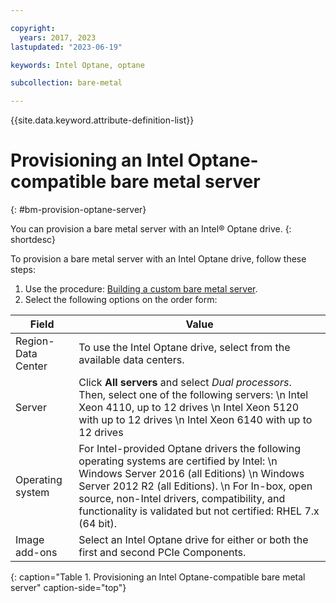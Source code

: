 ```yaml
---

copyright:
  years: 2017, 2023
lastupdated: "2023-06-19"

keywords: Intel Optane, optane

subcollection: bare-metal

---
```


{{site.data.keyword.attribute-definition-list}}

# Provisioning an Intel Optane-compatible bare metal server
{: #bm-provision-optane-server}

You can provision a bare metal server with an Intel&reg; Optane drive.
{: shortdesc}

To provision a bare metal server with an Intel Optane drive, follow these steps:

1. Use the procedure: [Building a custom bare metal server](/docs/bare-metal?topic=bare-metal-ordering-baremetal-server).
2. Select the following options on the order form:

| Field | Value |
|------|------|
| Region-Data Center | To use the Intel Optane drive, select from the available data centers.
| Server | Click **All servers** and select *Dual processors*. Then, select one of the following servers:  \n Intel Xeon 4110, up to 12 drives  \n Intel Xeon 5120 with up to 12 drives  \n Intel Xeon 6140 with up to 12 drives |
| Operating system | For Intel-provided Optane drivers the following operating systems are certified by Intel:  \n Windows Server 2016 (all Editions)  \n Windows Server 2012 R2 (all Editions).  \n For In-box, open source, non-Intel drivers, compatibility, and functionality is validated but not certified: RHEL 7.x (64 bit). |
| Image add-ons | Select an Intel Optane drive for either or both the first and second PCIe Components.|
{: caption="Table 1. Provisioning an Intel Optane-compatible bare metal server" caption-side="top"}
